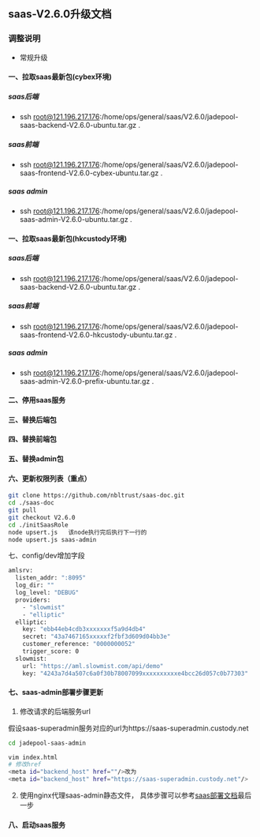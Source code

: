 ## saas-V2.6.0升级文档
### 调整说明
- 常规升级      
#### 一、拉取saas最新包(cybex环境)
##### saas后端
- ssh root@121.196.217.176:/home/ops/general/saas/V2.6.0/jadepool-saas-backend-V2.6.0-ubuntu.tar.gz .
##### saas前端
- ssh root@121.196.217.176:/home/ops/general/saas/V2.6.0/jadepool-saas-frontend-V2.6.0-cybex-ubuntu.tar.gz .
##### saas admin
- ssh root@121.196.217.176:/home/ops/general/saas/V2.6.0/jadepool-saas-admin-V2.6.0-ubuntu.tar.gz .
#### 一、拉取saas最新包(hkcustody环境)
##### saas后端
- ssh root@121.196.217.176:/home/ops/general/saas/V2.6.0/jadepool-saas-backend-V2.6.0-ubuntu.tar.gz .
##### saas前端
- ssh root@121.196.217.176:/home/ops/general/saas/V2.6.0/jadepool-saas-frontend-V2.6.0-hkcustody-ubuntu.tar.gz .
##### saas admin
- ssh root@121.196.217.176:/home/ops/general/saas/V2.6.0/jadepool-saas-admin-V2.6.0-prefix-ubuntu.tar.gz .
#### 二、停用saas服务
#### 三、替换后端包
#### 四、替换前端包
#### 五、替换admin包
#### 六、更新权限列表（重点）
```bash
git clone https://github.com/nbltrust/saas-doc.git
cd ./saas-doc
git pull
git checkout V2.6.0
cd ./initSaasRole
node upsert.js   该node执行完后执行下一行的
node upsert.js saas-admin
```
七、config/dev增加字段
```bash
amlsrv:
  listen_addr: ":8095"
  log_dir: ""
  log_level: "DEBUG"
  providers:
    - "slowmist"
    - "elliptic"
  elliptic:
    key: "ebb44eb4cdb3xxxxxxxf5a9d4db4"
    secret: "43a7467165xxxxxf2fbf3d609d04bb3e"
    customer_reference: "0000000052"
    trigger_score: 0
  slowmist:
    url: "https://aml.slowmist.com/api/demo"
    key: "4243a7d4a507c6a0f30b78007099xxxxxxxxxxe4bcc26d057c0b77303"
 ```








#### 七、saas-admin部署步骤更新

1. 修改请求的后端服务url

假设saas-superadmin服务对应的url为https://saas-superadmin.custody.net
```bash
cd jadepool-saas-admin

vim index.html
# 修改href
<meta id="backend_host" href=""/>改为
<meta id="backend_host" href="https://saas-superadmin.custody.net"/>
```

2. 使用nginx代理saas-admin静态文件， 具体步骤可以参考[saas部署文档](https://github.com/nbltrust/saas-doc/blob/master/Chinese/saas%E9%83%A8%E7%BD%B2%E6%96%87%E6%A1%A3.md)最后一步

#### 八、启动saas服务



